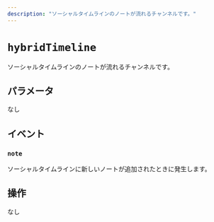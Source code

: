 ```yaml
---
description: "ソーシャルタイムラインのノートが流れるチャンネルです。"
---
```


# `hybridTimeline`

ソーシャルタイムラインのノートが流れるチャンネルです。

## パラメータ

なし

## イベント

### `note`

<MkSchemaViewer :schema="{
 $ref: 'misskey://Note'
}"/>

ソーシャルタイムラインに新しいノートが追加されたときに発生します。

## 操作

なし
